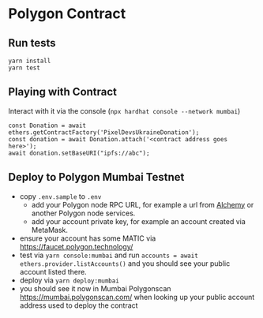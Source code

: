 # Polygon Contract

## Run tests

    yarn install
    yarn test

## Playing with Contract

Interact with it via the console (`npx hardhat console --network mumbai`)

```
const Donation = await ethers.getContractFactory('PixelDevsUkraineDonation');
const donation = await Donation.attach('<contract address goes here>');
await donation.setBaseURI("ipfs://abc");
```

## Deploy to Polygon Mumbai Testnet

- copy `.env.sample` to `.env`
  - add your Polygon node RPC URL, for example a url from [Alchemy](https://www.alchemy.com/) or another Polygon node services.
  - add your account private key, for example an account created via MetaMask.
- ensure your account has some MATIC via <https://faucet.polygon.technology/>
- test via `yarn console:mumbai` and run `accounts = await ethers.provider.listAccounts()` and you should see your public account listed there.
- deploy via `yarn deploy:mumbai`
- you should see it now in Mumbai Polygonscan <https://mumbai.polygonscan.com/> when looking up your public account address used to deploy the contract
